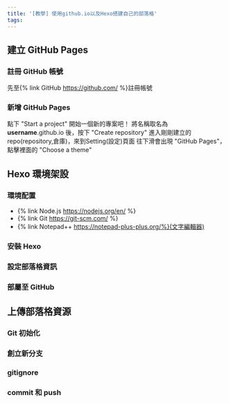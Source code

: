 ```yaml
---
title: '[教學] 使用github.io以及Hexo搭建自己的部落格'
tags:
---
```


## **建立 GitHub Pages**

### 註冊 GitHub 帳號
先至{% link GitHub https://github.com/ %}註冊帳號

### 新增 GitHub Pages
點下 "Start a project" 開始一個新的專案吧！
將名稱取名為 **username**.github.io 後，按下 "Create repository"
進入剛剛建立的repo(repository,倉庫)，來到Setting(設定)頁面
往下滑會出現 "GitHub Pages"，點擊裡面的 "Choose a theme"
## **Hexo 環境架設**

### 環境配置
* {% link Node.js https://nodejs.org/en/ %}
* {% link Git https://git-scm.com/ %}
* {% link Notepad++ https://notepad-plus-plus.org/%}(文字編輯器)

### 安裝 Hexo

### 設定部落格資訊

### 部屬至 GitHub

## **上傳部落格資源**

### Git 初始化

### 創立新分支

### gitignore

### commit 和 push
